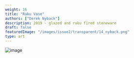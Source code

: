 ```yaml
---
weight: 16
title: "Raku Vase"
authors: ["Derek Nyback"]
description: 2019 - glazed and raku fired stoneware
draft: false
featuredImage: "/images/issue2/transparent/14_nyback.png"
type: art
---
```


![image](/images/issue2/14_nyback_rakuvase.jpg#issues)